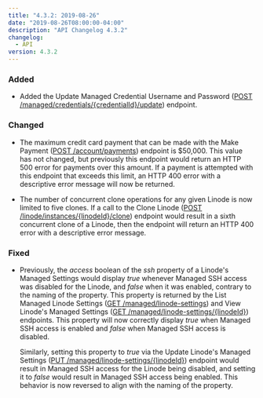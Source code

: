 ```yaml
---
title: "4.3.2: 2019-08-26"
date: "2019-08-26T08:00:00-04:00"
description: "API Changelog 4.3.2"
changelog:
  - API
version: 4.3.2
---
```


### Added

- Added the Update Managed Credential Username and Password ([POST /managed/credentials/{credentialId}/update](https://developers.linode.com/api/v4/managed-credentials-credential-id-update/#post)) endpoint.

### Changed

- The maximum credit card payment that can be made with the Make Payment ([POST /account/payments](https://www.linode.com/docs/api/account/)) endpoint is \$50,000. This value has not changed, but previously this endpoint would return an HTTP 500 error for payments over this amount. If a payment is attempted with this endpoint that exceeds this limit, an HTTP 400 error with a descriptive error message will now be returned.

- The number of concurrent clone operations for any given Linode is now limited to five clones. If a call to the Clone Linode ([POST /linode/instances/{linodeId}/clone](https://developers.linode.com/api/v4/linode-instances-linode-id-clone/#post)) endpoint would result in a sixth concurrent clone of a Linode, then the endpoint will return an HTTP 400 error with a descriptive error message.

### Fixed

- Previously, the _access_ boolean of the _ssh_ property of a Linode's Managed Settings would display _true_ whenever Managed SSH access was disabled for the Linode, and _false_ when it was enabled, contrary to the naming of the property. This property is returned by the List Managed Linode Settings ([GET /managed/linode-settings](https://developers.linode.com/api/v4/managed-linode-settings)) and View Linode's Managed Settings ([GET /managed/linode-settings/{linodeId}](https://developers.linode.com/api/v4/managed-linode-settings-linode-id)) endpoints. This property will now correctly display _true_ when Managed SSH access is enabled and _false_ when Managed SSH access is disabled.

  Similarly, setting this property to _true_ via the Update Linode's Managed Settings ([PUT /managed/linode-settings/{linodeId}](https://developers.linode.com/api/v4/managed-linode-settings-linode-id/#put)) endpoint would result in Managed SSH access for the Linode being disabled, and setting it to _false_ would result in Managed SSH access being enabled. This behavior is now reversed to align with the naming of the property.

